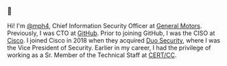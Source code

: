 ### 👋 

Hi! I'm [@mph4](https://github.com/mph4), Chief Information Security Officer at [General Motors](https://www.gm.com). Previously, I was CTO at [GitHub](https://github.com). Prior to joining GitHub, I was the CISO at [Cisco](https://www.cisco.com). I joined Cisco in 2018 when they acquired [Duo Security](https://www.duo.com), where I was the Vice President of Security. Earlier in my career, I had the privilege of working as a Sr. Member of the Technical Staff at [CERT/CC](https://cert.org).


<!--
**mph4/mph4** is a ✨ _special_ ✨ repository because its `README.md` (this file) appears on your GitHub profile.

Here are some ideas to get you started:

- 🔭 I’m currently working on ...
- 🌱 I’m currently learning ...
- 👯 I’m looking to collaborate on ...
- 🤔 I’m looking for help with ...
- 💬 Ask me about ...
- 📫 How to reach me: ...
- 😄 Pronouns: ...
- ⚡ Fun fact: ...
-->

